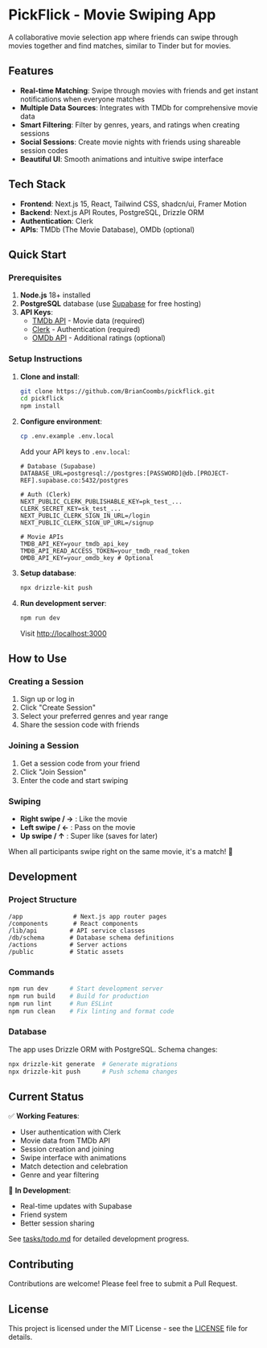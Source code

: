 # PickFlick - Movie Swiping App

A collaborative movie selection app where friends can swipe through movies together and find matches, similar to Tinder but for movies.

## Features

- **Real-time Matching**: Swipe through movies with friends and get instant notifications when everyone matches
- **Multiple Data Sources**: Integrates with TMDb for comprehensive movie data
- **Smart Filtering**: Filter by genres, years, and ratings when creating sessions
- **Social Sessions**: Create movie nights with friends using shareable session codes
- **Beautiful UI**: Smooth animations and intuitive swipe interface

## Tech Stack

- **Frontend**: Next.js 15, React, Tailwind CSS, shadcn/ui, Framer Motion
- **Backend**: Next.js API Routes, PostgreSQL, Drizzle ORM
- **Authentication**: Clerk
- **APIs**: TMDb (The Movie Database), OMDb (optional)

## Quick Start

### Prerequisites

1. **Node.js** 18+ installed
2. **PostgreSQL** database (use [Supabase](https://supabase.com/) for free hosting)
3. **API Keys**:
   - [TMDb API](https://www.themoviedb.org/settings/api) - Movie data (required)
   - [Clerk](https://dashboard.clerk.com/) - Authentication (required)
   - [OMDb API](http://www.omdbapi.com/apikey.aspx) - Additional ratings (optional)

### Setup Instructions

1. **Clone and install**:
   ```bash
   git clone https://github.com/BrianCoombs/pickflick.git
   cd pickflick
   npm install
   ```

2. **Configure environment**:
   ```bash
   cp .env.example .env.local
   ```

   Add your API keys to `.env.local`:
   ```env
   # Database (Supabase)
   DATABASE_URL=postgresql://postgres:[PASSWORD]@db.[PROJECT-REF].supabase.co:5432/postgres

   # Auth (Clerk)
   NEXT_PUBLIC_CLERK_PUBLISHABLE_KEY=pk_test_...
   CLERK_SECRET_KEY=sk_test_...
   NEXT_PUBLIC_CLERK_SIGN_IN_URL=/login
   NEXT_PUBLIC_CLERK_SIGN_UP_URL=/signup

   # Movie APIs
   TMDB_API_KEY=your_tmdb_api_key
   TMDB_API_READ_ACCESS_TOKEN=your_tmdb_read_token
   OMDB_API_KEY=your_omdb_key # Optional
   ```

3. **Setup database**:
   ```bash
   npx drizzle-kit push
   ```

4. **Run development server**:
   ```bash
   npm run dev
   ```

   Visit [http://localhost:3000](http://localhost:3000)

## How to Use

### Creating a Session
1. Sign up or log in
2. Click "Create Session" 
3. Select your preferred genres and year range
4. Share the session code with friends

### Joining a Session
1. Get a session code from your friend
2. Click "Join Session"
3. Enter the code and start swiping

### Swiping
- **Right swipe / →** : Like the movie
- **Left swipe / ←** : Pass on the movie  
- **Up swipe / ↑** : Super like (saves for later)

When all participants swipe right on the same movie, it's a match! 🎉

## Development

### Project Structure
```
/app              # Next.js app router pages
/components       # React components
/lib/api         # API service classes
/db/schema       # Database schema definitions
/actions         # Server actions
/public          # Static assets
```

### Commands
```bash
npm run dev      # Start development server
npm run build    # Build for production
npm run lint     # Run ESLint
npm run clean    # Fix linting and format code
```

### Database
The app uses Drizzle ORM with PostgreSQL. Schema changes:
```bash
npx drizzle-kit generate  # Generate migrations
npx drizzle-kit push      # Push schema changes
```

## Current Status

✅ **Working Features**:
- User authentication with Clerk
- Movie data from TMDb API
- Session creation and joining
- Swipe interface with animations
- Match detection and celebration
- Genre and year filtering

🚧 **In Development**:
- Real-time updates with Supabase
- Friend system
- Better session sharing

See [tasks/todo.md](tasks/todo.md) for detailed development progress.

## Contributing

Contributions are welcome! Please feel free to submit a Pull Request.

## License

This project is licensed under the MIT License - see the [LICENSE](license) file for details.